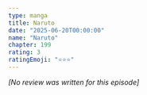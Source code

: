 ```yaml
---
type: manga
title: Naruto
date: "2025-06-20T00:00:00"
name: "Naruto"
chapter: 199
rating: 3
ratingEmoji: "⭐️⭐️⭐️"
---
```


_[No review was written for this episode]_